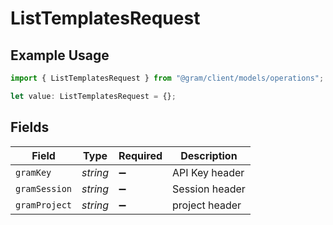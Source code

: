 # ListTemplatesRequest

## Example Usage

```typescript
import { ListTemplatesRequest } from "@gram/client/models/operations";

let value: ListTemplatesRequest = {};
```

## Fields

| Field              | Type               | Required           | Description        |
| ------------------ | ------------------ | ------------------ | ------------------ |
| `gramKey`          | *string*           | :heavy_minus_sign: | API Key header     |
| `gramSession`      | *string*           | :heavy_minus_sign: | Session header     |
| `gramProject`      | *string*           | :heavy_minus_sign: | project header     |